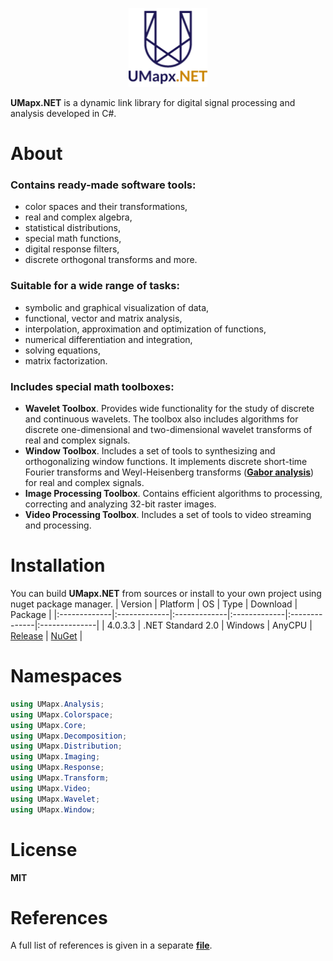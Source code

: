 <p align="center"><img width="25%" src="docs/umapxnet_big.png" /></p>

**UMapx.NET** is a dynamic link library for digital signal processing and analysis developed in C#.

# About
### Contains ready-made software tools:
* color spaces and their transformations,
* real and complex algebra,
* statistical distributions,
* special math functions,
* digital response filters,
* discrete orthogonal transforms and more.

### Suitable for a wide range of tasks:
* symbolic and graphical visualization of data,
* functional, vector and matrix analysis,
* interpolation, approximation and optimization of functions,
* numerical differentiation and integration,
* solving equations,
* matrix factorization.

### Includes special math toolboxes:
* **Wavelet Toolbox**. Provides wide functionality for the study of discrete and continuous wavelets. The toolbox also includes algorithms for discrete one-dimensional and two-dimensional wavelet transforms of real and complex signals.
* **Window Toolbox**. Includes a set of tools to synthesizing and orthogonalizing window functions. It implements discrete short-time Fourier transforms and Weyl-Heisenberg transforms ([**Gabor analysis**](https://github.com/asiryan/Weyl-Heisenberg-Toolbox)) for real and complex signals.
* **Image Processing Toolbox**. Contains efficient algorithms to processing, correcting and analyzing 32-bit raster images.
* **Video Processing Toolbox**. Includes a set of tools to video streaming and processing.

# Installation
You can build **UMapx.NET** from sources or install to your own project using nuget package manager.
| Version | Platform | OS | Type | Download | Package |
|:-------------|:-------------|:-------------|:-------------|:--------------|:--------------|
| 4.0.3.3 | .NET Standard 2.0 | Windows | AnyCPU | [Release](https://github.com/asiryan/UMapx.NET/releases/) | [NuGet](https://www.nuget.org/packages/UMapx/) |

# Namespaces
```c#
using UMapx.Analysis;
using UMapx.Colorspace;
using UMapx.Core;
using UMapx.Decomposition;
using UMapx.Distribution;
using UMapx.Imaging;
using UMapx.Response;
using UMapx.Transform;
using UMapx.Video;
using UMapx.Wavelet;
using UMapx.Window;
```    

# License
**MIT**  

# References
A full list of references is given in a separate [**file**](docs/references.pdf).  
